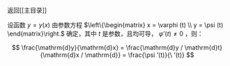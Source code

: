 返回[[主目录]]

设函数 $y=y(x)$ 由参数方程 $\left\{\begin{matrix} x = \varphi (t) \\ y = \psi (t) \end{matrix}\right.$ 确定，其中 $t$ 是参数，且均可导， $\varphi ’(t) \ne 0$ ，则：

$$
\frac{\mathrm{d}y}{\mathrm{d}x} = \frac{\mathrm{d}y / \mathrm{d}t}{\mathrm{d}x / \mathrm{d}} = \frac{\psi ’(t)}{\ ‘(t)} 
$$